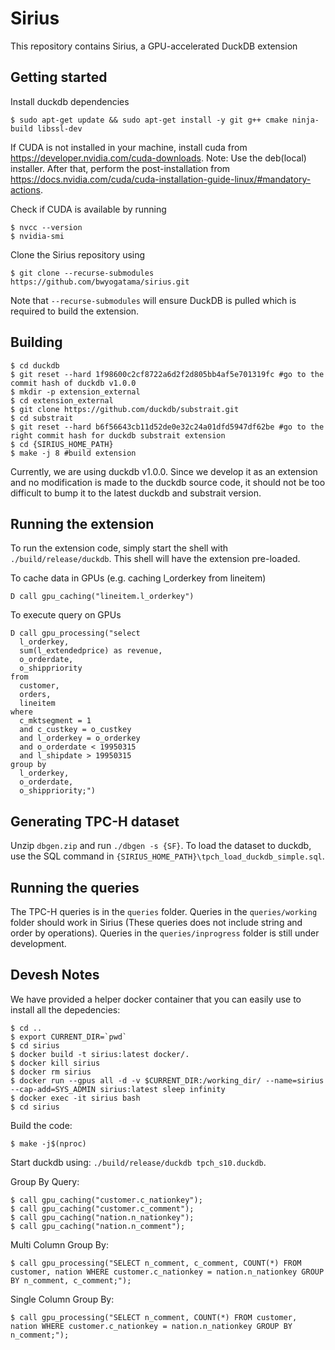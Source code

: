 # Sirius
This repository contains Sirius, a GPU-accelerated DuckDB extension

## Getting started
Install duckdb dependencies
```
$ sudo apt-get update && sudo apt-get install -y git g++ cmake ninja-build libssl-dev
```

If CUDA is not installed in your machine, install cuda from https://developer.nvidia.com/cuda-downloads. Note: Use the deb(local) installer.
After that, perform the post-installation from https://docs.nvidia.com/cuda/cuda-installation-guide-linux/#mandatory-actions.

Check if CUDA is available by running
```
$ nvcc --version
$ nvidia-smi
```

Clone the Sirius repository using 
```
$ git clone --recurse-submodules https://github.com/bwyogatama/sirius.git
```
Note that `--recurse-submodules` will ensure DuckDB is pulled which is required to build the extension.

## Building
```
$ cd duckdb
$ git reset --hard 1f98600c2cf8722a6d2f2d805bb4af5e701319fc #go to the commit hash of duckdb v1.0.0
$ mkdir -p extension_external
$ cd extension_external
$ git clone https://github.com/duckdb/substrait.git
$ cd substrait 
$ git reset --hard b6f56643cb11d52de0e32c24a01dfd5947df62be #go to the right commit hash for duckdb substrait extension
$ cd {SIRIUS_HOME_PATH}
$ make -j 8 #build extension
```
Currently, we are using duckdb v1.0.0. Since we develop it as an extension and no modification is made to the duckdb source code, it should not be too difficult to bump it to the latest duckdb and substrait version.

## Running the extension
To run the extension code, simply start the shell with `./build/release/duckdb`. This shell will have the extension pre-loaded. 

To cache data in GPUs (e.g. caching l_orderkey from lineitem)
```
D call gpu_caching("lineitem.l_orderkey")
```

To execute query on GPUs
```
D call gpu_processing("select
  l_orderkey,
  sum(l_extendedprice) as revenue,
  o_orderdate,
  o_shippriority
from
  customer,
  orders,
  lineitem
where
  c_mktsegment = 1
  and c_custkey = o_custkey
  and l_orderkey = o_orderkey
  and o_orderdate < 19950315
  and l_shipdate > 19950315
group by
  l_orderkey,
  o_orderdate,
  o_shippriority;")
```

## Generating TPC-H dataset
Unzip `dbgen.zip` and run `./dbgen -s {SF}`.
To load the dataset to duckdb, use the SQL command in `{SIRIUS_HOME_PATH}\tpch_load_duckdb_simple.sql`.

## Running the queries
The TPC-H queries is in the `queries` folder. 
Queries in the `queries/working` folder should work in Sirius (These queries does not include string and order by operations).
Queries in the `queries/inprogress` folder is still under development.

## Devesh Notes
We have provided a helper docker container that you can easily use to install all the depedencies:
```
$ cd ..
$ export CURRENT_DIR=`pwd`
$ cd sirius
$ docker build -t sirius:latest docker/.
$ docker kill sirius
$ docker rm sirius
$ docker run --gpus all -d -v $CURRENT_DIR:/working_dir/ --name=sirius --cap-add=SYS_ADMIN sirius:latest sleep infinity
$ docker exec -it sirius bash
$ cd sirius
```

Build the code:
```
$ make -j$(nproc)
```

Start duckdb using: `./build/release/duckdb tpch_s10.duckdb`. 

Group By Query:
```
$ call gpu_caching("customer.c_nationkey");
$ call gpu_caching("customer.c_comment");
$ call gpu_caching("nation.n_nationkey");
$ call gpu_caching("nation.n_comment");
```

Multi Column Group By:
```
$ call gpu_processing("SELECT n_comment, c_comment, COUNT(*) FROM customer, nation WHERE customer.c_nationkey = nation.n_nationkey GROUP BY n_comment, c_comment;");
```

Single Column Group By:
```
$ call gpu_processing("SELECT n_comment, COUNT(*) FROM customer, nation WHERE customer.c_nationkey = nation.n_nationkey GROUP BY n_comment;");
```